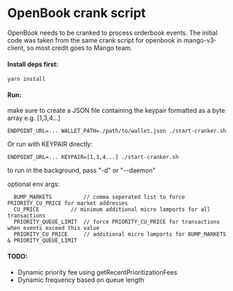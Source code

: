 # OpenBook crank script

OpenBook needs to be cranked to process orderbook events.
The initial code was taken from the same crank script for openbook in mango-v3-client, so most credit goes to Mango team.

#### Install deps first:

```
yarn install
```

#### Run:

make sure to create a JSON file containing the keypair formatted as a byte array e.g. [1,3,4...]

```
ENDPOINT_URL=... WALLET_PATH=./path/to/wallet.json ./start-cranker.sh
```

Or run with KEYPAIR directly:

```
ENDPOINT_URL=... KEYPAIR=[1,3,4...] ./start-cranker.sh
```

to run in the background, pass "-d" or "--daemon"

optional env args:

```
  BUMP_MARKETS          // comma seperated list to force PRIORITY_CU_PRICE for market addresses
  CU_PRICE          // minimum additional micro lamports for all transactions
  PRIORITY_QUEUE_LIMIT  // force PRIORITY_CU_PRICE for transactions when events exceed this value
  PRIORITY_CU_PRICE     // additional micro lamports for BUMP_MARKETS & PRIORITY_QUEUE_LIMIT
```

#### TODO:

- Dynamic priority fee using getRecentPrioritizationFees
- Dynamic frequency based on queue length